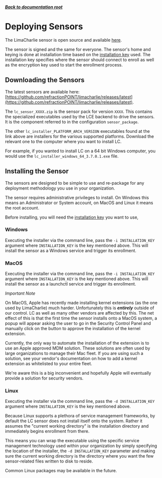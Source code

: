 ***[Back to documentation root](README.md)***

# Deploying Sensors

The LimaCharlie sensor is open source and available [here](https://github.com/refractionpoint/limacharlie).

The sensor is signed and the same for everyone. The sensor's home and keying is done at installation time based
on the [installation key](manage_keys.md) used. The installation key specifies where the sensor should connect
to enroll as well as the encryption key used to start the enrollment process.

## Downloading the Sensors
The latest sensors are available here: [https://github.com/refractionPOINT/limacharlie/releases/latest](https://github.com/refractionPOINT/limacharlie/releases/latest).

The `lc_sensor_XXXX.zip` is the sensor pack for version `XXXX`. This contains the specialized executables used by the LCE
backend to drive the sensors. It is the component referred to in the configuration `sensor_package`.

The other `lc_installer_PLATFORM_ARCH_VERSION` executables found at the link above are installers for the various supported platforms.
Download the relevant one to the computer where you want to install LC.

For example, if you wanted to install LC on a 64 bit Windows computer, you would use the `lc_installer_windows_64_3.7.0.1.exe` file.

## Installing the Sensor
The sensors are designed to be simple to use and re-package for any deployment methodology you use in your organization.

The sensor requires administrative privileges to install. On Windows this means an Administrator or System account, on
MacOS and Linux it means the root account.

Before installing, you will need the [installation key](manage_keys.md) you want to use,

### Windows
Executing the installer via the command line, pass the `-i INSTALLATION_KEY` argument where `INSTALLATION_KEY` is the key
mentioned above. This will install the sensor as a Windows service and trigger its enrollment.

### MacOS
Executing the installer via the command line, pass the `-i INSTALLATION_KEY` argument where `INSTALLATION_KEY` is the key
mentioned above. This will install the sensor as a launchctl service and trigger its enrollment.

*Important Note*

On MacOS, Apple has recently made installing kernel extensions (as the one used by LimaCharlie) much harder. Unfortunately
this is ***entirely*** outside of our control. LC as well as many other vendors are affected by this.
The net effect of this is that the first time the sensor installs onto a MacOS system, a popup will appear asking the
user to go in the Security Control Panel and manually click on the button to approve the installation of the kernel
extension.

Currently, the only way to automate the installation of the extension is to use an Apple approved MDM solution. These
solutions are often used by large organizations to manage their Mac fleet. If you are using such a solution, see your
vendor's documentation on how to add a kernel extension as whitelisted to your entire fleet.

We're aware this is a big inconvenient and hopefully Apple will eventually provide a solution for security vendors.

### Linux
Executing the installer via the command line, pass the `-d INSTALLATION_KEY` argument where `INSTALLATION_KEY` is the key
mentioned above.

Because Linux supports a plethora of service management frameworks, by default the LC sensor does not
install itself onto the system. Rather it assumes the "current working directory" is the installation directory and 
immediately begins enrollment from there.

This means you can wrap the executable using the specific service management technology used within your organization by
simply specifying the location of the installer, the `-d INSTALLATION_KEY` parameter and making sure the current working
directory is the directory where you want the few sensor-related files written to disk to reside.

Common Linux packages may be available in the future.
